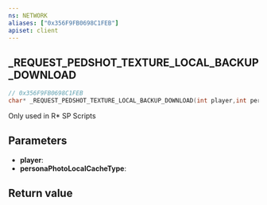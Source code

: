 ```yaml
---
ns: NETWORK
aliases: ["0x356F9FB0698C1FEB"]
apiset: client
---
```

## _REQUEST_PEDSHOT_TEXTURE_LOCAL_BACKUP_DOWNLOAD

```c
// 0x356F9FB0698C1FEB
char* _REQUEST_PEDSHOT_TEXTURE_LOCAL_BACKUP_DOWNLOAD(int player,int personaPhotoLocalCacheType);
```

Only used in R* SP Scripts

## Parameters
* **player**:
* **personaPhotoLocalCacheType**:

## Return value

